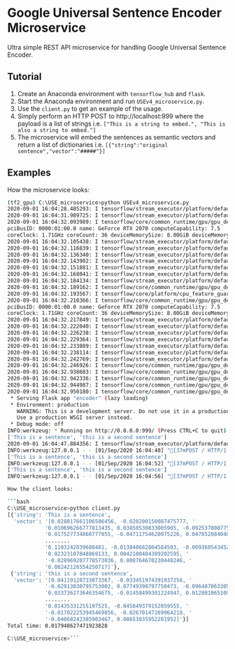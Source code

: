 # Google Universal Sentence Encoder Microservice

Ultra simple REST API microservice for handling Google Universal Sentence Encoder.

## Tutorial

1. Create an Anaconda environment with `tensorflow_hub` and `flask`.
2. Start the Anaconda environment and run `USEv4_microservice.py`.
3. Use the `client.py` to get an example of the usage.
4. Simply perform an HTTP POST to http://localhost:999 where the payload is a list of strings i.e. `["This is a string to embed.", "This is also a string to embed."]`
5. The microservice will embed the sentences as semantic vectors and return a list of dictionaries i.e. `[{"string":"original sentence","vector":"#####"}]`

## Examples

How the microservice looks:

```bash
(tf2_gpu) C:\USE_microservice>python USEv4_microservice.py
2020-09-01 16:04:28.485293: I tensorflow/stream_executor/platform/default/dso_loader.cc:44] Successfully opened dynamic library cudart64_101.dll
2020-09-01 16:04:31.989725: I tensorflow/stream_executor/platform/default/dso_loader.cc:44] Successfully opened dynamic library nvcuda.dll
2020-09-01 16:04:32.093989: I tensorflow/core/common_runtime/gpu/gpu_device.cc:1555] Found device 0 with properties:
pciBusID: 0000:01:00.0 name: GeForce RTX 2070 computeCapability: 7.5
coreClock: 1.71GHz coreCount: 36 deviceMemorySize: 8.00GiB deviceMemoryBandwidth: 417.29GiB/s
2020-09-01 16:04:32.105438: I tensorflow/stream_executor/platform/default/dso_loader.cc:44] Successfully opened dynamic library cudart64_101.dll
2020-09-01 16:04:32.116839: I tensorflow/stream_executor/platform/default/dso_loader.cc:44] Successfully opened dynamic library cublas64_10.dll
2020-09-01 16:04:32.136340: I tensorflow/stream_executor/platform/default/dso_loader.cc:44] Successfully opened dynamic library cufft64_10.dll
2020-09-01 16:04:32.143902: I tensorflow/stream_executor/platform/default/dso_loader.cc:44] Successfully opened dynamic library curand64_10.dll
2020-09-01 16:04:32.151881: I tensorflow/stream_executor/platform/default/dso_loader.cc:44] Successfully opened dynamic library cusolver64_10.dll
2020-09-01 16:04:32.168041: I tensorflow/stream_executor/platform/default/dso_loader.cc:44] Successfully opened dynamic library cusparse64_10.dll
2020-09-01 16:04:32.184134: I tensorflow/stream_executor/platform/default/dso_loader.cc:44] Successfully opened dynamic library cudnn64_7.dll
2020-09-01 16:04:32.189162: I tensorflow/core/common_runtime/gpu/gpu_device.cc:1697] Adding visible gpu devices: 0
2020-09-01 16:04:32.193567: I tensorflow/core/platform/cpu_feature_guard.cc:142] Your CPU supports instructions that this TensorFlow binary was not compiled to use: AVX AVX2
2020-09-01 16:04:32.210366: I tensorflow/core/common_runtime/gpu/gpu_device.cc:1555] Found device 0 with properties:
pciBusID: 0000:01:00.0 name: GeForce RTX 2070 computeCapability: 7.5
coreClock: 1.71GHz coreCount: 36 deviceMemorySize: 8.00GiB deviceMemoryBandwidth: 417.29GiB/s
2020-09-01 16:04:32.217849: I tensorflow/stream_executor/platform/default/dso_loader.cc:44] Successfully opened dynamic library cudart64_101.dll
2020-09-01 16:04:32.222040: I tensorflow/stream_executor/platform/default/dso_loader.cc:44] Successfully opened dynamic library cublas64_10.dll
2020-09-01 16:04:32.226238: I tensorflow/stream_executor/platform/default/dso_loader.cc:44] Successfully opened dynamic library cufft64_10.dll
2020-09-01 16:04:32.229364: I tensorflow/stream_executor/platform/default/dso_loader.cc:44] Successfully opened dynamic library curand64_10.dll
2020-09-01 16:04:32.233889: I tensorflow/stream_executor/platform/default/dso_loader.cc:44] Successfully opened dynamic library cusolver64_10.dll
2020-09-01 16:04:32.238114: I tensorflow/stream_executor/platform/default/dso_loader.cc:44] Successfully opened dynamic library cusparse64_10.dll
2020-09-01 16:04:32.242769: I tensorflow/stream_executor/platform/default/dso_loader.cc:44] Successfully opened dynamic library cudnn64_7.dll
2020-09-01 16:04:32.246926: I tensorflow/core/common_runtime/gpu/gpu_device.cc:1697] Adding visible gpu devices: 0
2020-09-01 16:04:32.938683: I tensorflow/core/common_runtime/gpu/gpu_device.cc:1096] Device interconnect StreamExecutor with strength 1 edge matrix:
2020-09-01 16:04:32.942336: I tensorflow/core/common_runtime/gpu/gpu_device.cc:1102]      0
2020-09-01 16:04:32.944987: I tensorflow/core/common_runtime/gpu/gpu_device.cc:1115] 0:   N
2020-09-01 16:04:32.950180: I tensorflow/core/common_runtime/gpu/gpu_device.cc:1241] Created TensorFlow device (/job:localhost/replica:0/task:0/device:GPU:0 with 6306 MB memory) -> physical GPU (device: 0, name: GeForce RTX 2070, pci bus id: 0000:01:00.0, compute capability: 7.5)
 * Serving Flask app "encoder" (lazy loading)
 * Environment: production
   WARNING: This is a development server. Do not use it in a production deployment.
   Use a production WSGI server instead.
 * Debug mode: off
INFO:werkzeug: * Running on http://0.0.0.0:999/ (Press CTRL+C to quit)
['This is a sentence', 'this is a second sentence']
2020-09-01 16:04:47.884356: I tensorflow/stream_executor/platform/default/dso_loader.cc:44] Successfully opened dynamic library cublas64_10.dll
INFO:werkzeug:127.0.0.1 - - [01/Sep/2020 16:04:48] "[37mPOST / HTTP/1.1[0m" 200 -
['This is a sentence', 'this is a second sentence']
INFO:werkzeug:127.0.0.1 - - [01/Sep/2020 16:04:52] "[37mPOST / HTTP/1.1[0m" 200 -
['This is a sentence', 'this is a second sentence']
INFO:werkzeug:127.0.0.1 - - [01/Sep/2020 16:04:56] "[37mPOST / HTTP/1.1[0m" 200 -```

How the client looks:

```bash
C:\USE_microservice>python client.py
[{'string': 'This is a sentence',
  'vector': '[0.028817661106586456, -0.020200150087475777, '
            '0.010696266777813435, 0.03850530833005905, -0.09253700077533722, '
            '0.017527734860777855, -0.04711754620075226, 0.047852084040641785, '
			........
            '0.1103242039680481, -0.013840682804584503, -0.009360543452203274, '
            '0.02323107048869133, 0.0042100404389202595, '
            '-0.028969207778573036, 0.008764670230448246, '
            '0.08242126554250717]'},
 {'string': 'this is a second sentence',
  'vector': '[0.04119128733873367, -0.033451974391937256, '
            '-0.02913030795753002, 0.07749398797750473, -0.09640706330537796, '
            '0.033736273646354675, -0.01458499301224947, 0.012801065109670162, '
			........
            '0.01435331255197525, -0.045849379152059555, '
            '-0.017022253945469856, -0.02670147269964218, '
            '-0.04068242385983467, 0.08653835952281952]'}]
Total time: 0.017948627471923828

C:\USE_microservice>```